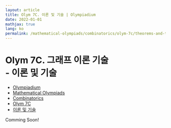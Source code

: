 ```yaml
---
layout: article
title: Olym 7C. 이론 및 기술 | Olympiadium
date: 2022-01-01
mathjax: true
lang: ko
permalink: /mathematical-olympiads/combinatorics/olym-7c/theorems-and-techniques/
---
```

# Olym 7C. 그래프 이론 기술 <br> <ssup> - 이론 및 기술</ssup>

<ul class="breadcrumb">
	<li><a href="{{ site.url }}">Olympiadium</a></li> 
	<li><a href="{{ site.url }}mathematical-olympiads/">Mathematical Olympiads</a></li> 
	<li><a href="{{ site.url }}mathematical-olympiads/combinatorics/">Combinatorics</a></li> 
	<li><a href="{{ site.url }}mathematical-olympiads/combinatorics/olym-7c/">Olym 7C</a></li> 
	<li><a href="{{ site.url }}mathematical-olympiads/combinatorics/olym-1c/theorems-and-techniques/">이론 및 기술</a></li>
</ul>

Comming Soon!
